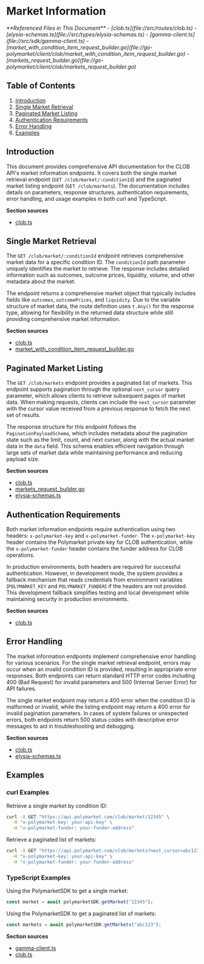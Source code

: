 # Market Information

<cite>
**Referenced Files in This Document**   
- [clob.ts](file://src/routes/clob.ts)
- [elysia-schemas.ts](file://src/types/elysia-schemas.ts)
- [gamma-client.ts](file://src/sdk/gamma-client.ts)
- [market_with_condition_item_request_builder.go](file://go-polymarket/client/clob/market_with_condition_item_request_builder.go)
- [markets_request_builder.go](file://go-polymarket/client/clob/markets_request_builder.go)
</cite>

## Table of Contents
1. [Introduction](#introduction)
2. [Single Market Retrieval](#single-market-retrieval)
3. [Paginated Market Listing](#paginated-market-listing)
4. [Authentication Requirements](#authentication-requirements)
5. [Error Handling](#error-handling)
6. [Examples](#examples)

## Introduction
This document provides comprehensive API documentation for the CLOB API's market information endpoints. It covers both the single market retrieval endpoint (`GET /clob/market/:conditionId`) and the paginated market listing endpoint (`GET /clob/markets`). The documentation includes details on parameters, response structures, authentication requirements, error handling, and usage examples in both curl and TypeScript.

**Section sources**
- [clob.ts](file://src/routes/clob.ts#L0-L1013)

## Single Market Retrieval
The `GET /clob/market/:conditionId` endpoint retrieves comprehensive market data for a specific condition ID. The `conditionId` path parameter uniquely identifies the market to retrieve. The response includes detailed information such as outcomes, outcome prices, liquidity, volume, and other metadata about the market.

The endpoint returns a comprehensive market object that typically includes fields like `outcomes`, `outcomePrices`, and `liquidity`. Due to the variable structure of market data, the route definition uses `t.Any()` for the response type, allowing for flexibility in the returned data structure while still providing comprehensive market information.

**Section sources**
- [clob.ts](file://src/routes/clob.ts#L770-L799)
- [market_with_condition_item_request_builder.go](file://go-polymarket/client/clob/market_with_condition_item_request_builder.go#L0-L73)

## Paginated Market Listing
The `GET /clob/markets` endpoint provides a paginated list of markets. This endpoint supports pagination through the optional `next_cursor` query parameter, which allows clients to retrieve subsequent pages of market data. When making requests, clients can include the `next_cursor` parameter with the cursor value received from a previous response to fetch the next set of results.

The response structure for this endpoint follows the `PaginationPayloadSchema`, which includes metadata about the pagination state such as the limit, count, and next cursor, along with the actual market data in the `data` field. This schema enables efficient navigation through large sets of market data while maintaining performance and reducing payload size.

**Section sources**
- [clob.ts](file://src/routes/clob.ts#L799-L822)
- [markets_request_builder.go](file://go-polymarket/client/clob/markets_request_builder.go#L0-L104)
- [elysia-schemas.ts](file://src/types/elysia-schemas.ts#L470-L476)

## Authentication Requirements
Both market information endpoints require authentication using two headers: `x-polymarket-key` and `x-polymarket-funder`. The `x-polymarket-key` header contains the Polymarket private key for CLOB authentication, while the `x-polymarket-funder` header contains the funder address for CLOB operations.

In production environments, both headers are required for successful authentication. However, in development mode, the system provides a fallback mechanism that reads credentials from environment variables (`POLYMARKET_KEY` and `POLYMARKET_FUNDER`) if the headers are not provided. This development fallback simplifies testing and local development while maintaining security in production environments.

**Section sources**
- [clob.ts](file://src/routes/clob.ts#L28-L77)

## Error Handling
The market information endpoints implement comprehensive error handling for various scenarios. For the single market retrieval endpoint, errors may occur when an invalid condition ID is provided, resulting in appropriate error responses. Both endpoints can return standard HTTP error codes including 400 (Bad Request) for invalid parameters and 500 (Internal Server Error) for API failures.

The single market endpoint may return a 400 error when the condition ID is malformed or invalid, while the listing endpoint may return a 400 error for invalid pagination parameters. In cases of system failures or unexpected errors, both endpoints return 500 status codes with descriptive error messages to aid in troubleshooting and debugging.

**Section sources**
- [clob.ts](file://src/routes/clob.ts#L770-L822)
- [elysia-schemas.ts](file://src/types/elysia-schemas.ts#L190-L198)

## Examples
### curl Examples
Retrieve a single market by condition ID:
```bash
curl -X GET "https://api.polymarket.com/clob/market/12345" \
  -H "x-polymarket-key: your-api-key" \
  -H "x-polymarket-funder: your-funder-address"
```

Retrieve a paginated list of markets:
```bash
curl -X GET "https://api.polymarket.com/clob/markets?next_cursor=abc123" \
  -H "x-polymarket-key: your-api-key" \
  -H "x-polymarket-funder: your-funder-address"
```

### TypeScript Examples
Using the PolymarketSDK to get a single market:
```typescript
const market = await polymarketSDK.getMarket("12345");
```

Using the PolymarketSDK to get a paginated list of markets:
```typescript
const markets = await polymarketSDK.getMarkets("abc123");
```

**Section sources**
- [gamma-client.ts](file://src/sdk/gamma-client.ts#L360-L376)
- [clob.ts](file://src/routes/clob.ts#L770-L822)